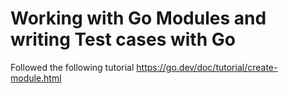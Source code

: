 # Working with Go Modules and writing Test cases with Go

Followed the following tutorial https://go.dev/doc/tutorial/create-module.html
